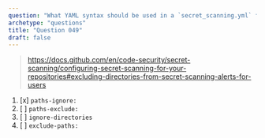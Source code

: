 ```yaml
---
question: "What YAML syntax should be used in a `secret_scanning.yml` file to exclude directories from secret scanning alerts in GitHub?"
archetype: "questions"
title: "Question 049"
draft: false
---
```


> https://docs.github.com/en/code-security/secret-scanning/configuring-secret-scanning-for-your-repositories#excluding-directories-from-secret-scanning-alerts-for-users
1. [x] `paths-ignore:`
1. [ ] `paths-exclude:`
1. [ ] `ignore-directories`
1. [ ] `exclude-paths:`
